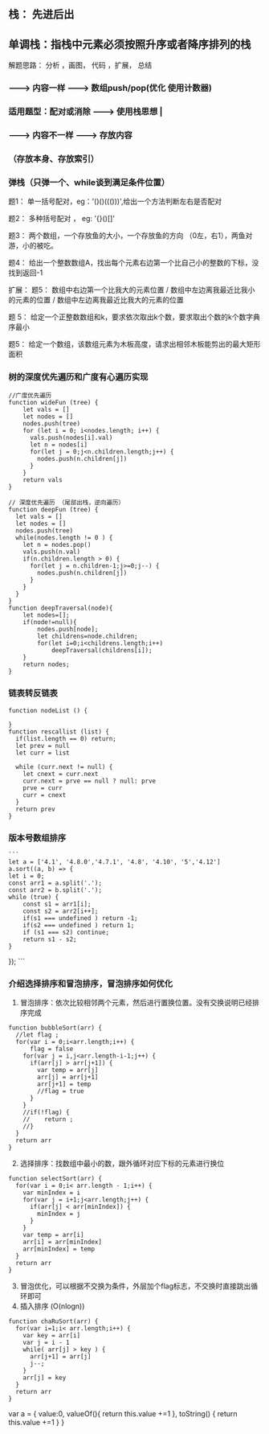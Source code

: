 ##    栈： 先进后出
## 单调栈：指栈中元素必须按照升序或者降序排列的栈

解题思路： 分析 ，画图， 代码 ，扩展， 总结

###                                                 --->  内容一样  ---> 数组push/pop(优化  使用计数器)
### 适用题型：配对或消除  ---> 使用栈思想       |
###                                                 --->  内容不一样  ---> 存放内容
###                                                     （存放本身、存放索引）
###                                                     弹栈（只弹一个、while谈到满足条件位置）

题1： 单一括号配对，eg：'()()((()))',给出一个方法判断左右是否配对

题2： 多种括号配对 ， eg: '{}()[]'

题3： 两个数组，一个存放鱼的大小，一个存放鱼的方向 （0左，右1），两鱼对游，小的被吃。

题4： 给出一个整数数组A，找出每个元素右边第一个比自己小的整数的下标，没找到返回-1

扩展： 题5： 数组中右边第一个比我大的元素位置  / 数组中左边离我最近比我小的元素的位置 /  数组中左边离我最近比我大的元素的位置

题 5： 给定一个正整数数组和k，要求依次取出k个数，要求取出个数的k个数字典序最小

题5： 给定一个数组，该数组元素为木板高度，请求出相邻木板能剪出的最大矩形面积



### 树的深度优先遍历和广度有心遍历实现

```
//广度优先遍历
function wideFun (tree) {
    let vals = []
    let nodes = []
    nodes.push(tree)
    for (let i = 0; i<nodes.length; i++) {
      vals.push(nodes[i].val)
      let n = nodes[i]
      for(let j = 0;j<n.children.length;j++) {
        nodes.push(n.children[j])
      }
    }
    return vals
}

// 深度优先遍历 （尾部出栈，逆向遍历）
function deepFun (tree) {
  let vals = []
  let nodes = []
  nodes.push(tree)
  while(nodes.length != 0 ) {
    let n = nodes.pop()
    vals.push(n.val)
    if(n.children.length > 0) {
      for(let j = n.children-1;j>=0;j--) {
        nodes.push(n.children[j])
      }
    }
  }
}
function deepTraversal(node){
    let nodes=[];
    if(node!=null){
        nodes.push[node];
        let childrens=node.children;
        for(let i=0;i<childrens.length;i++)
            deepTraversal(childrens[i]);
    }
    return nodes;
}
```
### 链表转反链表
```
function nodeList () {

}
function rescallist (list) {
  if(list.length == 0) return;
  let prev = null 
  let curr = list

  while (curr.next != null) {
    let cnext = curr.next
    curr.next = prve == null ? null: prve
    prve = curr
    curr = cnext
  }
  return prev
}
```
### 版本号数组排序
    ```
    let a = ['4.1', '4.8.0','4.7.1', '4.8', '4.10', '5','4.12'] 
    a.sort((a, b) => {
    let i = 0;
    const arr1 = a.split('.');
    const arr2 = b.split('.');
    while (true) {
        const s1 = arr1[i];
        const s2 = arr2[i++];
        if(s1 === undefined ) return -1;
        if(s2 === undefined ) return 1;
        if (s1 === s2) continue;
        return s1 - s2;
    }
});
    ```
### 介绍选择排序和冒泡排序，冒泡排序如何优化
  1. 冒泡排序：依次比较相邻两个元素，然后进行置换位置。没有交换说明已经排序完成
  ```
  function bubbleSort(arr) {
    //let flag ;
    for(var i = 0;i<arr.length;i++) {
        flag = false
      for(var j = i,j<arr.length-i-1;j++) {
        if(arr[j] > arr[j+1]) {
          var temp = arr[j]
          arr[j] = arr[j+1]
          arr[j+1] = temp
          //flag = true
        }
      }
      //if(!flag) {
      //    return ;
      //}
    }
    return arr
  }
  ```
  2. 选择排序：找数组中最小的数，跟外循环对应下标的元素进行换位
  ```
  function selectSort(arr) {
    for(var i = 0;i< arr.length - 1;i++) {
      var minIndex = i
      for(var j = i+1;j<arr.length;j++) {
        if(arr[j] < arr[minIndex]) {
          minIndex = j
        }
      }
      var temp = arr[i]
      arr[i] = arr[minIndex]
      arr[minIndex] = temp
    }
    return arr
  }
  ```
  3. 冒泡优化，可以根据不交换为条件，外层加个flag标志，不交换时直接跳出循环即可
  4. 插入排序 (O(nlogn))
  ```
  function chaRuSort(arr) {
    for(var i=1;i< arr.length;i++) {
      var key = arr[i]
      var j = i - 1
      while( arr[j] > key ) {
        arr[j+1] = arr[j]
        j--;
      }
      arr[j] = key
    }
    return arr
  }
  ```

  var a = {
      value:0,
      valueOf(){
          return this.value +=1
      },
      toString() {
           return this.value +=1
      }
  }